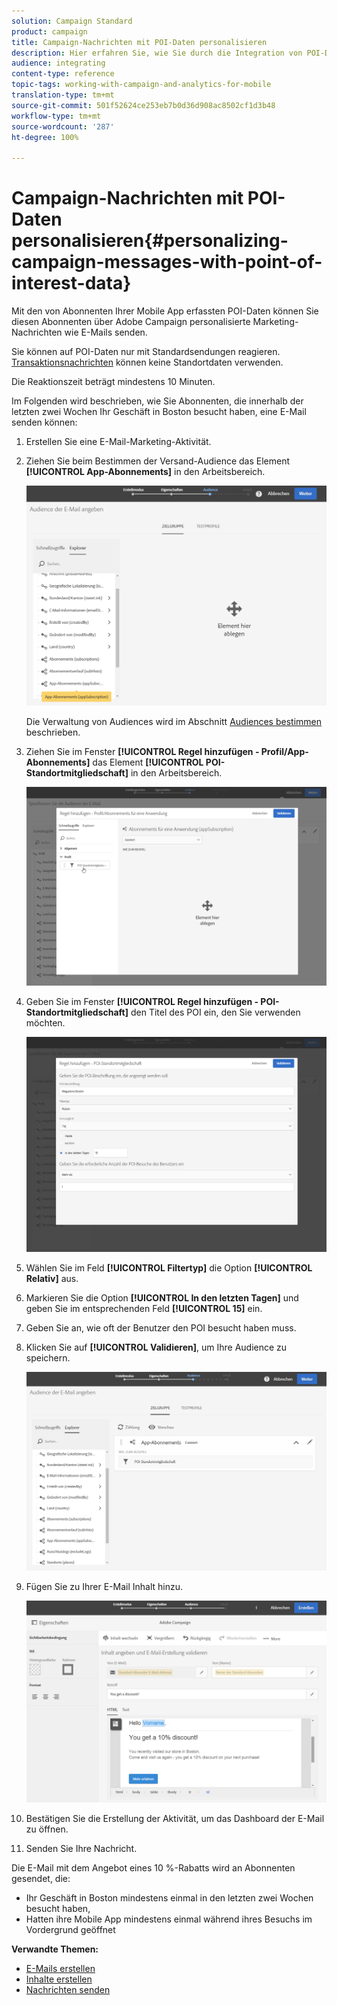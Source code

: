 ```yaml
---
solution: Campaign Standard
product: campaign
title: Campaign-Nachrichten mit POI-Daten personalisieren
description: Hier erfahren Sie, wie Sie durch die Integration von POI-Daten eine personalisierte Nachricht entsprechend dem Standort Ihrer Abonnenten erstellen.
audience: integrating
content-type: reference
topic-tags: working-with-campaign-and-analytics-for-mobile
translation-type: tm+mt
source-git-commit: 501f52624ce253eb7b0d36d908ac8502cf1d3b48
workflow-type: tm+mt
source-wordcount: '287'
ht-degree: 100%

---
```



# Campaign-Nachrichten mit POI-Daten personalisieren{#personalizing-campaign-messages-with-point-of-interest-data}

Mit den von Abonnenten Ihrer Mobile App erfassten POI-Daten können Sie diesen Abonnenten über Adobe Campaign personalisierte Marketing-Nachrichten wie E-Mails senden.

Sie können auf POI-Daten nur mit Standardsendungen reagieren. [Transaktionsnachrichten](../../channels/using/getting-started-with-transactional-msg.md) können keine Standortdaten verwenden.

Die Reaktionszeit beträgt mindestens 10 Minuten.

Im Folgenden wird beschrieben, wie Sie Abonnenten, die innerhalb der letzten zwei Wochen Ihr Geschäft in Boston besucht haben, eine E-Mail senden können:

1. Erstellen Sie eine E-Mail-Marketing-Aktivität.
1. Ziehen Sie beim Bestimmen der Versand-Audience das Element **[!UICONTROL App-Abonnements]** in den Arbeitsbereich.

   ![](assets/poi_subscriptions_app.png)

   Die Verwaltung von Audiences wird im Abschnitt [Audiences bestimmen](../../audiences/using/creating-audiences.md) beschrieben.

1. Ziehen Sie im Fenster **[!UICONTROL Regel hinzufügen - Profil/App-Abonnements]** das Element **[!UICONTROL POI-Standortmitgliedschaft]** in den Arbeitsbereich.

   ![](assets/poi_add_rule_profile_subscription.png)

1. Geben Sie im Fenster **[!UICONTROL Regel hinzufügen - POI-Standortmitgliedschaft]** den Titel des POI ein, den Sie verwenden möchten.

   ![](assets/poi_location_subscription.png)

1. Wählen Sie im Feld **[!UICONTROL Filtertyp]** die Option **[!UICONTROL Relativ]** aus.
1. Markieren Sie die Option **[!UICONTROL In den letzten Tagen]** und geben Sie im entsprechenden Feld **[!UICONTROL 15]** ein.
1. Geben Sie an, wie oft der Benutzer den POI besucht haben muss.
1. Klicken Sie auf **[!UICONTROL Validieren]**, um Ihre Audience zu speichern.

   ![](assets/poi_subscriptions_app_audience_defined.png)

1. Fügen Sie zu Ihrer E-Mail Inhalt hinzu.

   ![](assets/poi_email_content.png)

1. Bestätigen Sie die Erstellung der Aktivität, um das Dashboard der E-Mail zu öffnen.
1. Senden Sie Ihre Nachricht.

Die E-Mail mit dem Angebot eines 10 %-Rabatts wird an Abonnenten gesendet, die:

* Ihr Geschäft in Boston mindestens einmal in den letzten zwei Wochen besucht haben,
* Hatten ihre Mobile App mindestens einmal während ihres Besuchs im Vordergrund geöffnet

**Verwandte Themen:**

* [E-Mails erstellen](../../channels/using/creating-an-email.md)
* [Inhalte erstellen](../../designing/using/personalization.md#example-email-personalization)
* [Nachrichten senden](../../sending/using/confirming-the-send.md)

